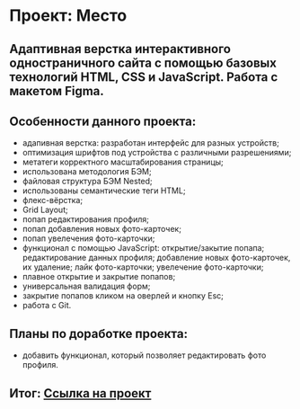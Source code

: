 # Проект: Место

## Адаптивная верстка интерактивного одностраничного сайта с помощью базовых технологий HTML, CSS и JavaScript. Работа с макетом Figma.

## Особенности данного проекта:

* адапивная верстка: разработан интерфейс для разных устройств;
* оптимизация шрифтов под устройства с различными разрешениями;
* метатеги корректного масштабирования страницы;
* использована методология БЭМ;
* файловая структура БЭМ Nested;
* использованы семантические теги HTML;
* флекс-вёрстка;
* Grid Layout;
* попап редактирования профиля;
* попап добавления новых фото-карточек;
* попап увелечения фото-карточки;
* функционал с помощью JavaScript: открытие/закытие попапа; редактирование данных профиля; добавление новых фото-карточек, их удаление; лайк фото-карточки; увелечение фото-карточки;
* плавное открытие и закрытие попапов;
* универсальная валидация форм;
* закрытие попапов кликом на оверлей и кнопку Esc;
* работа с Git.

## Планы по доработке проекта:

* добавить функционал, который позволяет редактировать фото профиля.

## Итог: [Ссылка на проект](https://dolinovskaya.github.io/mesto/)




